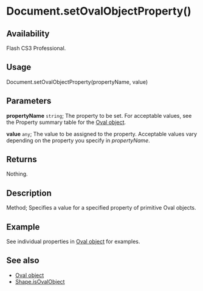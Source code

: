 # Document.setOvalObjectProperty()

## Availability

Flash CS3 Professional.

## Usage

Document.setOvalObjectProperty(propertyName, value)

## Parameters

**propertyName** `string`; The property to be set. For acceptable values, see the Property summary table for the [Oval object](../Oval_object/Oval_summary.md).

**value** `any`; The value to be assigned to the property. Acceptable values vary depending on the property you specify in
*propertyName*.

## Returns

Nothing.

## Description

Method; Specifies a value for a specified property of primitive Oval objects.

## Example

See individual properties in [Oval object](../Oval_object/Oval_summary.md) for examples.

## See also

- [Oval object](../Oval_object/Oval_summary.md)
- [Shape.isOvalObject](../Shape_object/Shape9.md)
